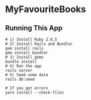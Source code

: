 # MyFavouriteBooks

## Running This App

```
# 1) Install Ruby 2.6.5
# 2) Install Rails and Bundler
gem install rails
gem install bundler
# 3) Install gems
bundle install
# 4) Run the app
rails server
# 5) Seed some data
rails db:seed

# If you get errors
yarn install --check-files
```
